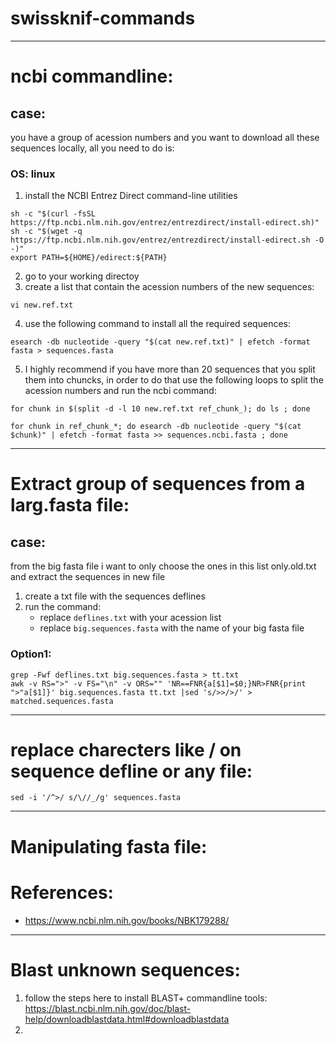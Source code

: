 # swissknif-commands
-----------------------------------
# ncbi commandline: 
## case: 
you have a group of acession numbers and you want to download all these sequences locally, all you need to do is: 
### OS: linux

1. install the NCBI Entrez Direct command-line utilities 
```
sh -c "$(curl -fsSL https://ftp.ncbi.nlm.nih.gov/entrez/entrezdirect/install-edirect.sh)"
sh -c "$(wget -q https://ftp.ncbi.nlm.nih.gov/entrez/entrezdirect/install-edirect.sh -O -)"
export PATH=${HOME}/edirect:${PATH}
```
2. go to your working directoy
3. create a list that contain the acession numbers of the new sequences:
```
vi new.ref.txt
```
4. use the following command to install all the required sequences: 
```
esearch -db nucleotide -query "$(cat new.ref.txt)" | efetch -format fasta > sequences.fasta
```
5. I highly recommend if you have more than 20 sequences that you split them into chuncks, in order to do that use the following loops to split the acession numbers and run the ncbi command: 
```
for chunk in $(split -d -l 10 new.ref.txt ref_chunk_); do ls ; done 
```
```
for chunk in ref_chunk_*; do esearch -db nucleotide -query "$(cat $chunk)" | efetch -format fasta >> sequences.ncbi.fasta ; done
```

-----------------------------------
# Extract group of sequences from a larg.fasta file: 
## case: 
from the big fasta file i want to only choose the ones in this list only.old.txt and extract the sequences in new file
1. create a txt file with the sequences deflines 
2. run the command: 
    - replace ```deflines.txt``` with your acession list
    - replace ```big.sequences.fasta``` with the name of your big fasta file 
### Option1:
```
grep -Fwf deflines.txt big.sequences.fasta > tt.txt 
awk -v RS=">" -v FS="\n" -v ORS="" 'NR==FNR{a[$1]=$0;}NR>FNR{print ">"a[$1]}' big.sequences.fasta tt.txt |sed 's/>>/>/' > matched.sequences.fasta 
```

------------------------------------
# replace charecters like / on sequence defline or any file: 
```
sed -i '/^>/ s/\//_/g' sequences.fasta

```
------------------------------------
# Manipulating fasta file: 



# References: 
- https://www.ncbi.nlm.nih.gov/books/NBK179288/

------------------------------------
# Blast unknown sequences: 
1. follow the steps here to install BLAST+ commandline tools: 
https://blast.ncbi.nlm.nih.gov/doc/blast-help/downloadblastdata.html#downloadblastdata
2. 